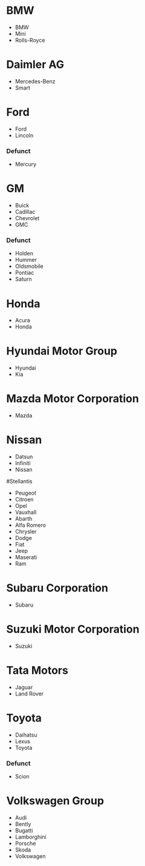 # BMW
* BMW
* Mini
* Rolls-Royce

# Daimler AG
* Mercedes-Benz
* Smart

# Ford
* Ford
* Lincoln
### Defunct
* Mercury

# GM
* Buick
* Cadillac
* Chevrolet
* GMC
### Defunct
* Holden
* Hummer
* Oldsmobile
* Pontiac
* Saturn

# Honda
* Acura
* Honda

# Hyundai Motor Group
* Hyundai
* Kia

# Mazda Motor Corporation
* Mazda

# Nissan
* Datsun
* Infiniti
* Nissan

#Stellantis
* Peugeot
* Citroen
* Opel
* Vauxhall
* Abarth
* Alfa Romero
* Chrysler
* Dodge
* Fiat
* Jeep
* Maserati
* Ram

# Subaru Corporation
* Subaru

# Suzuki Motor Corporation 
* Suzuki

# Tata Motors
* Jaguar
* Land Rover

# Toyota
* Daihatsu
* Lexus
* Toyota
### Defunct
* Scion

# Volkswagen Group
* Audi
* Bently
* Bugatti
* Lamborghini
* Porsche
* Skoda
* Volkswagen



